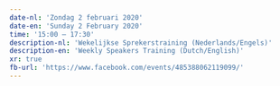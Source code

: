 ```yaml
---
date-nl: 'Zondag 2 februari 2020'
date-en: 'Sunday 2 February 2020'
time: '15:00 – 17:30'
description-nl: 'Wekelijkse Sprekerstraining (Nederlands/Engels)'
description-en: 'Weekly Speakers Training (Dutch/English)'
xr: true
fb-url: 'https://www.facebook.com/events/485388062119099/'
---
```

